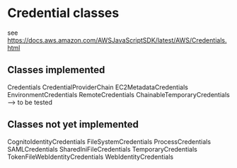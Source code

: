 # Credential classes

see https://docs.aws.amazon.com/AWSJavaScriptSDK/latest/AWS/Credentials.html

## Classes implemented

Credentials
CredentialProviderChain
EC2MetadataCredentials
EnvironmentCredentials
RemoteCredentials
ChainableTemporaryCredentials  --> to be tested

## Classes not yet implemented

CognitoIdentityCredentials
FileSystemCredentials
ProcessCredentials
SAMLCredentials
SharedIniFileCredentials
TemporaryCredentials
TokenFileWebIdentityCredentials
WebIdentityCredentials
